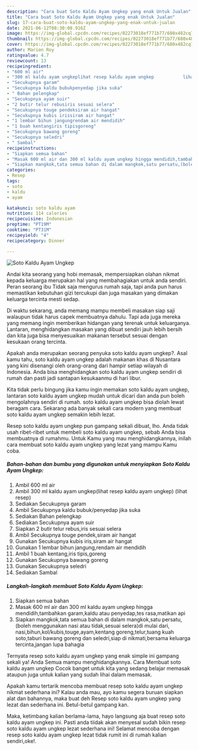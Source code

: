 ```yaml
---
description: "Cara buat Soto Kaldu Ayam Ungkep yang enak Untuk Jualan"
title: "Cara buat Soto Kaldu Ayam Ungkep yang enak Untuk Jualan"
slug: 17-cara-buat-soto-kaldu-ayam-ungkep-yang-enak-untuk-jualan
date: 2021-06-12T08:30:08.916Z
image: https://img-global.cpcdn.com/recipes/02273018ef771b77/680x482cq70/soto-kaldu-ayam-ungkep-foto-resep-utama.jpg
thumbnail: https://img-global.cpcdn.com/recipes/02273018ef771b77/680x482cq70/soto-kaldu-ayam-ungkep-foto-resep-utama.jpg
cover: https://img-global.cpcdn.com/recipes/02273018ef771b77/680x482cq70/soto-kaldu-ayam-ungkep-foto-resep-utama.jpg
author: Marion Roy
ratingvalue: 4.7
reviewcount: 13
recipeingredient:
- "600 ml air"
- "300 ml kaldu ayam ungkeplihat resep kaldu ayam ungkep           lihat resep"
- "Secukupnya garam"
- "Secukupnya kaldu bubukpenyedap jika suka"
- " Bahan pelengkap"
- "Secukupnya ayam suir"
- "2 butir telur rebusiris sesuai selera"
- "Secukupnya touge pendeksiram air hangat"
- "Secukupnya kubis irissiram air hangat"
- "1 lembar bihun jangungrendam air mendidih"
- "1 buah kentangiris tipisgoreng"
- "Secukupnya bawang goreng"
- "Secukupnya seledri"
- " Sambal"
recipeinstructions:
- "Siapkan semua bahan"
- "Masak 600 ml air dan 300 ml kaldu ayam ungkep hingga mendidih,tambahkan garam,kaldu atau penyedap,tes rasa,matikan api"
- "Siapkan mangkok,tata semua bahan di dalam mangkok,satu persatu,(boleh menggunakan nasi atau tidak,sesuai selera)di mulai dari, nasi,bihun,kol/kubis,touge,ayam,kentang goreng,telur,tuang kuah soto,taburi bawang goreng dan seledri,siap di nikmati,bersama keluarga tercinta,jangan lupa bahagia"
categories:
- Resep
tags:
- soto
- kaldu
- ayam

katakunci: soto kaldu ayam 
nutrition: 114 calories
recipecuisine: Indonesian
preptime: "PT19M"
cooktime: "PT31M"
recipeyield: "4"
recipecategory: Dinner

---
```



![Soto Kaldu Ayam Ungkep](https://img-global.cpcdn.com/recipes/02273018ef771b77/680x482cq70/soto-kaldu-ayam-ungkep-foto-resep-utama.jpg)

Andai kita seorang yang hobi memasak, mempersiapkan olahan nikmat kepada keluarga merupakan hal yang membahagiakan untuk anda sendiri. Peran seorang ibu Tidak saja mengurus rumah saja, tapi anda pun harus memastikan kebutuhan gizi tercukupi dan juga masakan yang dimakan keluarga tercinta mesti sedap.

Di waktu  sekarang, anda memang mampu membeli masakan siap saji walaupun tidak harus capek membuatnya dahulu. Tapi ada juga mereka yang memang ingin memberikan hidangan yang terenak untuk keluarganya. Lantaran, menghidangkan masakan yang dibuat sendiri jauh lebih bersih dan kita juga bisa menyesuaikan makanan tersebut sesuai dengan kesukaan orang tercinta. 



Apakah anda merupakan seorang penyuka soto kaldu ayam ungkep?. Asal kamu tahu, soto kaldu ayam ungkep adalah makanan khas di Nusantara yang kini disenangi oleh orang-orang dari hampir setiap wilayah di Indonesia. Anda bisa menghidangkan soto kaldu ayam ungkep sendiri di rumah dan pasti jadi santapan kesukaanmu di hari libur.

Kita tidak perlu bingung jika kamu ingin memakan soto kaldu ayam ungkep, lantaran soto kaldu ayam ungkep mudah untuk dicari dan anda pun boleh mengolahnya sendiri di rumah. soto kaldu ayam ungkep bisa diolah lewat beragam cara. Sekarang ada banyak sekali cara modern yang membuat soto kaldu ayam ungkep semakin lebih lezat.

Resep soto kaldu ayam ungkep pun gampang sekali dibuat, lho. Anda tidak usah ribet-ribet untuk membeli soto kaldu ayam ungkep, sebab Anda bisa membuatnya di rumahmu. Untuk Kamu yang mau menghidangkannya, inilah cara membuat soto kaldu ayam ungkep yang lezat yang mampu Kamu coba.

<!--inarticleads1-->

##### Bahan-bahan dan bumbu yang digunakan untuk menyiapkan Soto Kaldu Ayam Ungkep:

1. Ambil 600 ml air
1. Ambil 300 ml kaldu ayam ungkep(lihat resep kaldu ayam ungkep)           (lihat resep)
1. Sediakan Secukupnya garam
1. Ambil Secukupnya kaldu bubuk/penyedap jika suka
1. Sediakan  Bahan pelengkap
1. Sediakan Secukupnya ayam suir
1. Siapkan 2 butir telur rebus,iris sesuai selera
1. Ambil Secukupnya touge pendek,siram air hangat
1. Gunakan Secukupnya kubis iris,siram air hangat
1. Gunakan 1 lembar bihun jangung,rendam air mendidih
1. Ambil 1 buah kentang,iris tipis,goreng
1. Gunakan Secukupnya bawang goreng
1. Gunakan Secukupnya seledri
1. Sediakan  Sambal




<!--inarticleads2-->

##### Langkah-langkah membuat Soto Kaldu Ayam Ungkep:

1. Siapkan semua bahan
1. Masak 600 ml air dan 300 ml kaldu ayam ungkep hingga mendidih,tambahkan garam,kaldu atau penyedap,tes rasa,matikan api
1. Siapkan mangkok,tata semua bahan di dalam mangkok,satu persatu,(boleh menggunakan nasi atau tidak,sesuai selera)di mulai dari, nasi,bihun,kol/kubis,touge,ayam,kentang goreng,telur,tuang kuah soto,taburi bawang goreng dan seledri,siap di nikmati,bersama keluarga tercinta,jangan lupa bahagia




Ternyata resep soto kaldu ayam ungkep yang enak simple ini gampang sekali ya! Anda Semua mampu menghidangkannya. Cara Membuat soto kaldu ayam ungkep Cocok banget untuk kita yang sedang belajar memasak ataupun juga untuk kalian yang sudah lihai dalam memasak.

Apakah kamu tertarik mencoba membuat resep soto kaldu ayam ungkep nikmat sederhana ini? Kalau anda mau, ayo kamu segera buruan siapkan alat dan bahannya, maka buat deh Resep soto kaldu ayam ungkep yang lezat dan sederhana ini. Betul-betul gampang kan. 

Maka, ketimbang kalian berlama-lama, hayo langsung aja buat resep soto kaldu ayam ungkep ini. Pasti anda tiidak akan menyesal sudah bikin resep soto kaldu ayam ungkep lezat sederhana ini! Selamat mencoba dengan resep soto kaldu ayam ungkep lezat tidak rumit ini di rumah kalian sendiri,oke!.

